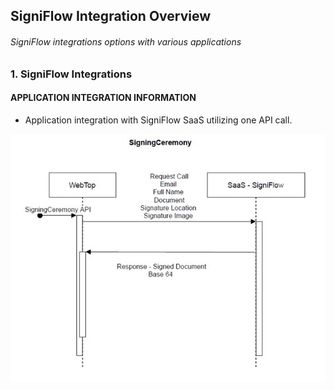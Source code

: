 ## SigniFlow Integration Overview
###### SigniFlow integrations options with various applications

### 1. SigniFlow Integrations

#### APPLICATION INTEGRATION INFORMATION

* Application integration with SigniFlow SaaS utilizing one API call.

![Signing Ceremony](../assets/images/SigningCeremony.jpg)

